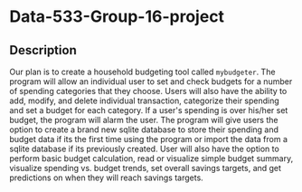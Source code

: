 # Data-533-Group-16-project
## Description
Our plan is to create a household budgeting tool called `mybudgeter`. 
The program will allow an individual user to set and check budgets for a number of spending categories that they choose.
Users will also have the ability to add, modify, and delete individual transaction, categorize their spending and set a budget for each category. 
If a user's spending is over his/her set budget, the program will alarm the user.
The program will give users the option to create a brand new sqlite database to store their spending and budget data if its the first time using the program or import the data from a sqlite database if its previously created.
User will also have the option to perform basic budget calculation, read or visualize simple budget summary, visualize spending vs. budget trends, set overall savings targets, and get predictions on when they will reach savings targets.

